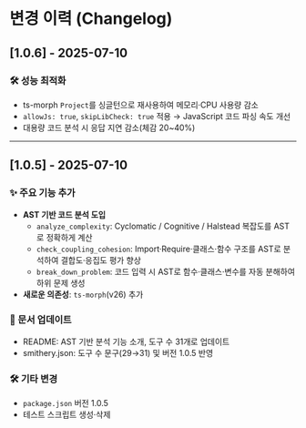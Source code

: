 # 변경 이력 (Changelog)

## [1.0.6] - 2025-07-10
### 🛠️ 성능 최적화
- ts-morph `Project`를 싱글턴으로 재사용하여 메모리·CPU 사용량 감소
- `allowJs: true`, `skipLibCheck: true` 적용 → JavaScript 코드 파싱 속도 개선
- 대용량 코드 분석 시 응답 지연 감소(체감 20~40%)

---

## [1.0.5] - 2025-07-10
### ✨ 주요 기능 추가
- **AST 기반 코드 분석 도입**
  - `analyze_complexity`: Cyclomatic / Cognitive / Halstead 복잡도를 AST로 정확하게 계산
  - `check_coupling_cohesion`: Import·Require·클래스·함수 구조를 AST로 분석하여 결합도·응집도 평가 향상
  - `break_down_problem`: 코드 입력 시 AST로 함수·클래스·변수를 자동 분해하여 하위 문제 생성
- **새로운 의존성**: `ts-morph`(v26) 추가

### 📝 문서 업데이트
- README: AST 기반 분석 기능 소개, 도구 수 31개로 업데이트
- smithery.json: 도구 수 문구(29→31) 및 버전 1.0.5 반영

### 🛠️ 기타 변경
- `package.json` 버전 1.0.5
- 테스트 스크립트 생성·삭제
